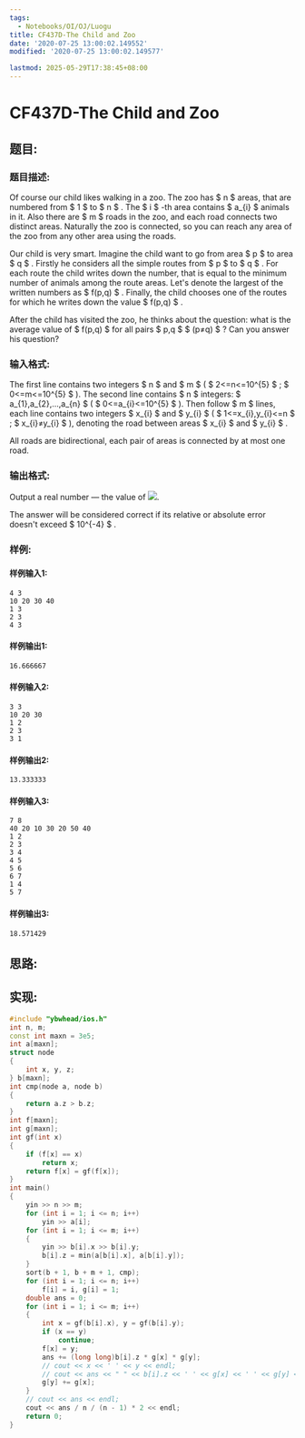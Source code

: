 ```yaml
---
tags: 
  - Notebooks/OI/OJ/Luogu
title: CF437D-The Child and Zoo
date: '2020-07-25 13:00:02.149552'
modified: '2020-07-25 13:00:02.149577'

lastmod: 2025-05-29T17:38:45+08:00
---
```

# CF437D-The Child and Zoo
## 题目:
### 题目描述:
Of course our child likes walking in a zoo. The zoo has $ n $ areas, that are numbered from $ 1 $ to $ n $ . The $ i $ -th area contains $ a_{i} $ animals in it. Also there are $ m $ roads in the zoo, and each road connects two distinct areas. Naturally the zoo is connected, so you can reach any area of the zoo from any other area using the roads.

Our child is very smart. Imagine the child want to go from area $ p $ to area $ q $ . Firstly he considers all the simple routes from $ p $ to $ q $ . For each route the child writes down the number, that is equal to the minimum number of animals among the route areas. Let's denote the largest of the written numbers as $ f(p,q) $ . Finally, the child chooses one of the routes for which he writes down the value $ f(p,q) $ .

After the child has visited the zoo, he thinks about the question: what is the average value of $ f(p,q) $ for all pairs $ p,q $ $ (p≠q) $ ? Can you answer his question?
### 输入格式:
The first line contains two integers $ n $ and $ m $ ( $ 2<=n<=10^{5} $ ; $ 0<=m<=10^{5} $ ). The second line contains $ n $ integers: $ a_{1},a_{2},...,a_{n} $ ( $ 0<=a_{i}<=10^{5} $ ). Then follow $ m $ lines, each line contains two integers $ x_{i} $ and $ y_{i} $ ( $ 1<=x_{i},y_{i}<=n $ ; $ x_{i}≠y_{i} $ ), denoting the road between areas $ x_{i} $ and $ y_{i} $ .

All roads are bidirectional, each pair of areas is connected by at most one road.
### 输出格式:

Output a real number — the value of ![](https://cdn.luogu.com.cn/upload/vjudge_pic/CF437D/a340d81982090a2c7886ba528802299513594a80.png).

The answer will be considered correct if its relative or absolute error doesn't exceed $ 10^{-4} $ .
### 样例:
#### 样例输入1:
```
4 3
10 20 30 40
1 3
2 3
4 3

```
#### 样例输出1:
```
16.666667

```
#### 样例输入2:
```
3 3
10 20 30
1 2
2 3
3 1

```
#### 样例输出2:
```
13.333333

```
#### 样例输入3:
```
7 8
40 20 10 30 20 50 40
1 2
2 3
3 4
4 5
5 6
6 7
1 4
5 7

```
#### 样例输出3:
```
18.571429

```
## 思路:

## 实现:
```cpp
#include "ybwhead/ios.h"
int n, m;
const int maxn = 3e5;
int a[maxn];
struct node
{
    int x, y, z;
} b[maxn];
int cmp(node a, node b)
{
    return a.z > b.z;
}
int f[maxn];
int g[maxn];
int gf(int x)
{
    if (f[x] == x)
        return x;
    return f[x] = gf(f[x]);
}
int main()
{
    yin >> n >> m;
    for (int i = 1; i <= n; i++)
        yin >> a[i];
    for (int i = 1; i <= m; i++)
    {
        yin >> b[i].x >> b[i].y;
        b[i].z = min(a[b[i].x], a[b[i].y]);
    }
    sort(b + 1, b + m + 1, cmp);
    for (int i = 1; i <= n; i++)
        f[i] = i, g[i] = 1;
    double ans = 0;
    for (int i = 1; i <= m; i++)
    {
        int x = gf(b[i].x), y = gf(b[i].y);
        if (x == y)
            continue;
        f[x] = y;
        ans += (long long)b[i].z * g[x] * g[y];
        // cout << x << ' ' << y << endl;
        // cout << ans << " " << b[i].z << ' ' << g[x] << ' ' << g[y] << endl;
        g[y] += g[x];
    }
    // cout << ans << endl;
    cout << ans / n / (n - 1) * 2 << endl;
    return 0;
}
```
